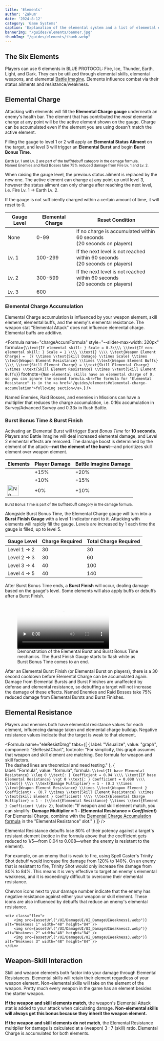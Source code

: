 ```yaml
---
title: 'Elements'
author: 'Zakum'
date: '2024-8-12'
category: 'Game Systems'
caption: 'Explanation of the elemental system and a list of elemental effects.'
bannerImg: "/guides/elements/banner.jpg"
thumbImg: "/guides/elements/thumb.webp"
---
```


<script>
    import StickyNote from '$lib/components/StickyNote.svelte';
    import ElementIcon from '$lib/components/ElementIcon.svelte';
    import ElementsTable from '$lib/components/guides/ElementsTable.svelte';
    import EleResistDamageTable from "$lib/components/guides/EleResistDamageTable.svelte";
    import Formula from "$lib/components/guides/Formula.svelte"
    import { assetUrl } from "$lib/utils"
</script>

## The Six Elements
Players can use 6 elements in BLUE PROTOCOL: Fire, Ice, Thunder, Earth, Light, and Dark. They can be utilized through elemental skills, elemental weapons, and elemental [Battle Imagine](/guides/imagine#battle-imagine). Elements influence combat via their status ailments and resistance/weakness.

## Elemental Charge
Attacking with elements will fill the **Elemental Charge gauge** underneath an enemy's health bar. The element that has contributed the *most* elemental charge at any point will be the active element shown on the gauge. Charge can be accumulated even if the element you are using doesn't match the active element.

Filling the gauge to level 1 or 2 will apply an **Elemental Status Ailment** on the target, and level 3 will trigger an **Elemental Burst** and begin **Burst Bonus Time**.

<ElementsTable />

<small class="mt-4 block">
    Earth Lv. 1 and Lv. 2 are part of the buff/debuff category in the damage formula.<br>
    Named Enemies and Raid Bosses take 75% reduced damage from Fire Lv. 1 and Lv. 2.
</small>

<!-- Aug 10 2024: Fire Lv1 Lv2 DoT damage is no longer affected by elemental resistance at the time of applying the debuff. Tested on War God's Training Ground with Hypnoblast and Little Brawler having no effect, only Dust Force because it's built in to the skill. -->

When raising the gauge level, the previous status ailment is replaced by the new one. The active element can change at any point up until level 3, however the status ailment can only change after reaching the next level, i.e. Fire Lv. 1 → Earth Lv. 2.

If the gauge is not sufficiently charged within a certain amount of time, it will reset to 0.

| Gauge Level      | Elemental Charge | Reset Condition                                                            |
|------------------|------------------|----------------------------------------------------------------------------|
| None             | 0-99             | If no charge is accumulated within 60 seconds<br>(20 seconds on players)      |
| Lv. 1            | 100-299          | If the next level is not reached within 60 seconds<br>(20 seconds on players) |
| Lv. 2            | 300-599          | If the next level is not reached within 60 seconds<br>(20 seconds on players) |
| Lv. 3            | 600              | |

### Elemental Charge Accumulation
Elemental Charge accumulation is influenced by your weapon element, skill element, elemental buffs, and the enemy's elemental resistance. The weapon stat "Elemental Attack" does not influence elemental charge. Elemental buffs are additive.

<!-- Action refers to skill; not sure how Base Multiplier can be found, probably something to do with the weapon? -->
<Formula
    name="chargeAccumFormula"
    style="--slider-max-width: 320px"
    formula={`
        \\text{If elemental skill: } Scale = 0.3\\\\ \\text{If non-elemental skill: } Scale = 1
        \\\\ \\text{}
        \\\\
        \\text{Weapon Element Charge} = 
        (7 \\times \\text{Skill Damage} \\times Scale) \\times \\text{Weapon Element Resistance} \\times \\text{Weapon Element Buffs}
        \\\\
        \\text{Skill Element Charge} = \\text{Skill Elemental Charge} \\times \\text{Skill Element Resistance} \\times \\text{Skill Element Buffs}
    `}
    footnote={`Non-elemental skills have an elemental charge of 0, so you can ignore the second formula.<br>The formula for "Elemental Resistance" is in the <a href='/guides/elements#elemental-charge-accumulation'>following section</a>.`}
/>

<StickyNote type="note">
    Named Enemies, Raid Bosses, and enemies in Missions can have a multiplier that reduces the charge accumulation, i.e. 0.16x accumulation in Survey/Advanced Survey and 0.33x in Rush Battle.
</StickyNote>

### Burst Bonus Time & Burst Finish
Activating an Elemental Burst will trigger *Burst Bonus Time* for **10 seconds**. Players and Battle Imagine will deal increased elemental damage, and Level 2 elemental effects are removed. The damage boost is determined by the element of the attack—**not the element of the burst**—and prioritizes skill element over weapon element.

<table>
    <thead>
        <tr>
            <th>Elements</th>
            <th>Player Damage</th>
            <th>Battle Imagine Damage</th>
        </tr>
    </thead>
    <tbody>
        <tr>
            <td>
                <div class="flex gap-2">
                    <ElementIcon id={1} width="36" height="36" />
                    <ElementIcon id={2} width="36" height="36" />
                    <ElementIcon id={5} width="36" height="36" />
                    <ElementIcon id={6} width="36" height="36" />
                </div>
            </td>
            <td>+15%</td>
            <td>+20%</td>
        </tr>
        <tr>
            <td>
                <div class="flex gap-2">
                    <ElementIcon id={3} width="36" height="36" />
                    <ElementIcon id={4} width="36" height="36" />
                </div>
            </td>
            <td>+10%</td>
            <td>+15%</td>
        </tr>
        <tr>
            <td>
                <img src={assetUrl("/UI/Icon/Attribute/UI_IconAttribute_Empty.webp")} alt="No element" width="36" height="36">
            </td>
            <td>+0%</td>
            <td>+10%</td>
        </tr>
    </tbody>
</table>

<small>Burst Bonus Time is part of the buff/debuff category in the damage formula.</small>

Alongside Burst Bonus Time, the Elemental Charge gauge will turn into a **Burst Finish Gauge** with a level 1 indicator next to it. Attacking with elements will rapidly fill the gauge. Levels are increased by 1 each time the gauge is filled, up to level 5.

| Gauge Level   | Charge Required | Total Charge Required |
|---------------|-----------------|-----------------------|
| Level 1 → 2   | 30              | 30                    |
| Level 2 → 3   | 30              | 60                    |
| Level 3 → 4   | 40              | 100                   |
| Level 4 → 5   | 40              | 140                   | 

After Burst Bonus Time ends, a **Burst Finish** will occur, dealing damage based on the gauge's level. Some elements will also apply buffs or debuffs after a Burst Finish.

<figure>
    <video src="/guides/elements/burstfinish.mp4" controls preload="none" poster="/guides/elements/burstfinishposter.webp">
        <track kind="captions">
    </video>
    <figcaption>Demonstration of the Elemental Burst and Burst Bonus Time mechanics. The Burst Finish Gauge starts to flash white as Burst Bonus Time comes to an end.</figcaption>
</figure>

<StickyNote type="note">
    After an Elemental Burst Finish (or Elemental Burst on players), there is a 30 second cooldown before Elemental Charge can be accumulated again.
</StickyNote>

<StickyNote type="note">
    Damage from Elemental Bursts and Burst Finishes are unaffected by defense and elemental resistance, so debuffing a target will not increase the damage of these effects. Named Enemies and Raid Bosses take 75% reduced damage from Elemental Bursts and Burst Finishes.
</StickyNote>

## Elemental Resistance
Players and enemies both have elemental resistance values for each element, influencing damage taken and elemental charge buildup. Negative resistance values indicate that the target is weak to that element. 

<!-- ELEMENT_DAMAGE_SCALE_WEAPON_COEFFICIENT, ELEMENT_DAMAGE_SCALE_ATTACKACTION_COEFFICIENT, ELEMENT_ACCUM_SCALE_WEAPON_COEFFICIENT, ELEMENT_ACCUM_SCALE_ATTACKACTION_COEFFICIENT -->

<Formula
    name="eleResistDmg"
    tabs={[
        {
            label: "Visualize",
            value: "graph",
            component: "EleResistChart",
            footnote: "For simplicity, this graph assumes that weapon and skill element are matching. See formula for weapon and skill factors.<br>The dashed lines are theoretical and need testing."
        },
        {   
            label: "Formula",
            value: "formula",
            formula: `
                \\text{If base Elemental Resistance} \\leq 0 \\text{: } Coefficient = 0.04
                \\\\
                \\text{If base Elemental Resistance} \\gt 0 \\text{: } Coefficient = 0.008
                \\\\ \\text{}
                \\\\
                \\text{Damage Multiplier} = 1 - (0.3 \\times \\text{Weapon Element Resistance} \\times \\text{Weapon Element } Coefficient) - (0.7 \\times \\text{Skill Element Resistance} \\times \\text{Skill Element } Coefficient)
                \\\\
                \\text{Elemental Charge Multiplier} = 1 - (\\text{Elemental Resistance} \\times \\text{Element } Coefficient \\div 2)
            `,
            footnote: "If weapon and skill element match, you can simplify: <b>Damage Multiplier = 1 - (Elemental Resistance &times; <i>Coefficient</i>)</b><br>For Elemental Charge, combine with the <a href='/guides/elements#elemental-charge-accumulation'>Elemental Charge Accumulation formula</a> in the \"Elemental Resistance\" slot."
        }
    ]}
/>

Elemental Resistance debuffs lose 80% of their potency against a target's resistant element (notice in the formula above that the coefficient gets reduced to 1/5—from 0.04 to 0.008—when the enemy is resistant to the element). 

For example, on an enemy that is weak to fire, using Spell Caster's Trinity Shot debuff would increase fire damage from 120% to 140%. On an enemy that is resistant to fire, Trinity Shot would only increase fire damage from 80% to 84%. This means it is very effective to target an enemy's elemental weakness, and it is exceedingly difficult to overcome their elemental resistance.

<StickyNote type="tip">
    Chevron icons next to your damage number indicate that the enemy has negative resistance against either your weapon or skill element. These icons are also influenced by debuffs that reduce an enemy's elemental resistance.

    <div class="flex">
        <img src={assetUrl("/UI/DamageUI/UI_DamageUIWeakness1.webp")} alt="Weakness 1" width="48" height="84" />
        <img src={assetUrl("/UI/DamageUI/UI_DamageUIWeakness2.webp")} alt="Weakness 2" width="48" height="84" /> 
        <img src={assetUrl("/UI/DamageUI/UI_DamageUIWeakness3.webp")} alt="Weakness 3" width="48" height="84" /> 
    </div>
</StickyNote>

## Weapon-Skill Interaction
Skill and weapon elements both factor into your damage through Elemental Resistances. Elemental skills will retain their element regardless of your weapon element. Non-elemental skills will take on the element of the weapon. Pretty much every weapon in the game has an element besides the starter weapon.

**If the weapon and skill elements match**, the weapon's Elemental Attack stat is added to your attack when calculating damage. **Non-elemental skills will always get this bonus because they inherit the weapon element.** 
<!-- This is effectively a buff to non-elemental skills to make up for their elemental counterparts building more charge. Of course, elemental skills that match the weapon element get the best of both worlds. -->

**If the weapon and skill elements do not match**, the Elemental Resistance multiplier for damage is calculated at a (weapon) 3 : 7 (skill) ratio. Elemental Charge is accumulated for both elements.

<EleResistDamageTable />